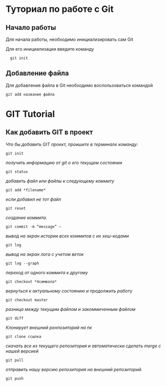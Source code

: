 # Туториал по работе с Git

## Начало работы

Для начала работы, необходимо инициализировать сам Git

Для его инициализации введите команду 

```
  git init
```

## Добавление файла

Для добавления файла в Git необходимо воспользоваться командой 

```
git add название файла
```
# GIT Tutorial

## Как добавить GIT в проект

*Что бы добавить GIT проект, проишите в терминале команду:*

``` 
git init
```


*получить информацию от git о его текущем состоянии*
``` 
git status
```

*добавить файл или файлы к следующему коммиту*
``` 
git add *filename*
```
*если добавил не тот файл*
```
git reset
```

*создание коммита.*

```
git commit -m “message” – 
```
*вывод на экран истории всех коммитов с их хеш-кодами*
```
git log
```

*вывод на экран лога с учетом веток*
```
git log --graph
```

*переход от одного коммита к другому*
```
git checkout *4символа*
```

*вернуться к актуальному состоянию и продолжить работу*
```
git checkout master
```
*разницa между текущим файлом и закоммиченным файлом*
```
git diff
```
*Клонирует внешний ренпозиторий на пк*
```
git clone ссылка
```
*скачать все из текущего репозитория и автоматически сделать merge с нашей версией*
```
git pull
```
*отправить нашу версию репозитория на внешний репозиторий.*
```
git push
```
